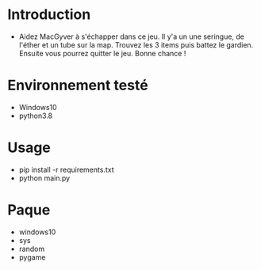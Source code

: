 # Introduction
- Aidez MacGyver à s'échapper dans ce jeu. Il y'a un une seringue, de l'éther et un tube sur la map. Trouvez les 3 items puis battez le gardien. Ensuite vous pourrez quitter le jeu. Bonne chance !

# Environnement testé
- Windows10
- python3.8

# Usage
- pip install -r requirements.txt
- python main.py

# Paque
- windows10
- sys
- random
- pygame